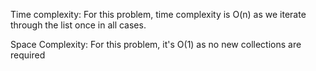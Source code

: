 Time complexity: 
    For this problem, time complexity is O(n) as we iterate through the list once in all cases.

Space Complexity:
    For this problem, it's O(1) as no new collections are required